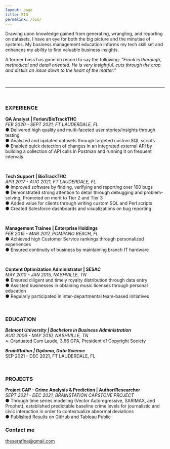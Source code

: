 ```yaml
---
layout: page
title: BIO
permalink: /bio/
---
```

Drawing upon knowledge gained from generating, wrangling, and reporting on datasets, I have an eye for both the big picture and the minutiae of systems. My business management education informs my tech skill set and enhances my ability to find valuable business insights.  

A former boss has gone on record to say the following: _“Frank is thorough, methodical and detail oriented. He is very insightful, cuts through the crap and distills an issue down to the heart of the matter.”_

<br>

---  
<br>

### EXPERIENCE
__QA Analyst | Forian/BioTrackTHC__  
_FEB 2020 - SEPT 2021, FT LAUDERDALE, FL_  
● Delivered high quality and multi-faceted user stories/insights through testing  
● Analyzed and updated datasets through targeted custom SQL scripts  
● Enabled quick detection of changes in an integrated external API by building a
collection of API calls in Postman and running it on frequent intervals  

<br>

__Tech Support | BioTrackTHC__  
_APR 2017 - AUG 2021, FT LAUDERDALE, FL_  
● Improved software by finding, verifying and reporting over 160 bugs  
● Demonstrated strong attention to detail through debugging and problem-solving; Promoted on merit to Tier 2 and Tier 3  
● Added value for clients through writing custom SQL and Perl scripts  
● Created Salesforce dashboards and visualizations on bug reporting  

<br>

__Management Trainee | Enterprise Holdings__  
_FEB 2015 - MAR 2017, POMPANO BEACH, FL_  
● Achieved high Customer Service rankings through personalized experiences  
● Ensured continuity of business by maintaining branch IT hardware  

<br>

__Content Optimization Administrator | SESAC__  
_MAY 2010 - JAN 2015, NASHVILLE, TN_  
● Ensured diligent and timely royalty distribution through data entry  
● Assisted businesses in obtaining music licenses through personal education  
● Regularly participated in inter-departmental team-based initiatives  

<br>

### EDUCATION
___Belmont University | Bachelors in Business Administration___  
_AUG 2006 - MAY 2010, NASHVILLE, TN_  
➢ Graduated Cum Laude, 3.66 GPA, President of Copyright Society  

___BrainStation | Diploma, Data Science___  
SEP 2021 - DEC 2021, FT LAUDERDALE, FL

<br>

### PROJECTS
__Project CAP - Crime Analysis & Prediction | Author/Researcher__  
_SEPT 2021 - DEC 2021, BRAINSTATION CAPSTONE PROJECT_  
● Through time series modeling (Vector Autoregressive, SARIMAX, and Prophet), established predictable baseline crime levels for journalistic and civic interaction in order to contextualize abnormal deviations  
● Published Results on GitHub and Tableau Public

### Contact me

[theserafine@gmail.com](mailto:theserafine@gmail.com)